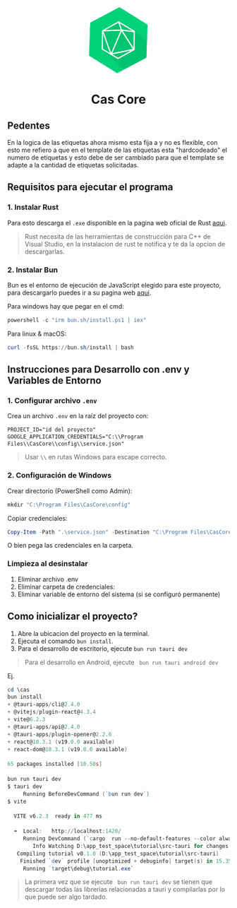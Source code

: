 <p align="center">
    <img width="150" src="./public/logo.png" alt="logo">
</p>
<h1 align="center">Cas Core</h1>

## Pedentes

En la logica de las etiquetas ahora mismo esta fija a y no es flexible, con esto me refiero a que en el template de las etiquetas esta "hardcodeado" el numero de etiquetas y
esto debe de ser cambiado para que el template se adapte a la cantidad de etiquetas solicitadas.

## Requisitos para ejecutar el programa

### 1. Instalar Rust

Para esto descarga el `.exe` disponible en la pagina web oficial de Rust
[aqui](https://www.rust-lang.org/tools/install).

> Rust necesita de las herramientas de construcción para C++ de Visual Studio, en la instalacion de rust te notifica y te da la opcion de descargarlas.

### 2. Instalar Bun

Bun es el entorno de ejecución de JavaScript elegido para este proyecto, para descargarlo puedes ir a su pagina web [aqui](https://bun.sh/).

Para windows hay que pegar en el cmd:
```powershell
powershell -c "irm bun.sh/install.ps1 | iex"
```
Para linux & macOS:
```powershell
curl -fsSL https://bun.sh/install | bash
```

## Instrucciones para Desarrollo con .env y Variables de Entorno

### 1. Configurar archivo `.env`

Crea un archivo `.env` en la raíz del proyecto con:
```env
PROJECT_ID="id del proyecto"
GOOGLE_APPLICATION_CREDENTIALS="C:\\Program Files\\CasCore\\config\\service.json"
```
> Usar `\\` en rutas Windows para escape correcto.

### 2. Configuración de Windows

Crear directorio (PowerShell como Admin):
```powershell
mkdir "C:\Program Files\CasCore\config"
```

Copiar credenciales:
```powershell
Copy-Item -Path ".\service.json" -Destination "C:\Program Files\CasCore\config\"
```
O bien pega las credenciales en la carpeta.


### Limpieza al desinstalar
1. Eliminar archivo .env
2. Eliminar carpeta de credenciales:
3. Eliminar variable de entorno del sistema (si se configuró permanente)

## Como inicializar el proyecto?

1. Abre la ubicacion del proyecto en la terminal.
2. Ejecuta el comando `bun install`.
3. Para el desarrollo de escritorio, ejecute `bun run tauri dev`

> Para el desarrollo en Android, ejecute ` bun run tauri android dev`

Ej.
```powershell
cd \cas
bun install
+ @tauri-apps/cli@2.4.0
+ @vitejs/plugin-react@4.3.4
+ vite@6.2.3
+ @tauri-apps/api@2.4.0
+ @tauri-apps/plugin-opener@2.2.6
+ react@18.3.1 (v19.0.0 available)
+ react-dom@18.3.1 (v19.0.0 available)

65 packages installed [10.50s]

bun run tauri dev
$ tauri dev
     Running BeforeDevCommand (`bun run dev`)
$ vite

  VITE v6.2.3  ready in 477 ms

  ➜  Local:   http://localhost:1420/
     Running DevCommand (`cargo  run --no-default-features --color always --`)
        Info Watching D:\app_test_space\tutorial\src-tauri for changes...
   Compiling tutorial v0.1.0 (D:\app_test_space\tutorial\src-tauri)
    Finished `dev` profile [unoptimized + debuginfo] target(s) in 15.35s
     Running `target\debug\tutorial.exe`
```
> La primera vez que se ejecute ` bun run tauri dev` se tienen que descargar todas las librerias relacionadas a tauri y compilarlas por lo que puede ser algo tardado.